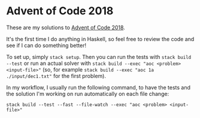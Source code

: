 # Advent of Code 2018

These are my solutions to [Advent of Code 2018][aoc].

It's the first time I do anything in Haskell, so feel free to
review the code and see if I can do something better!

[aoc]: https://adventofcode.com/2018

To set up, simply `stack setup`. Then you can run the tests
with `stack build --test` or run an actual solver with
`stack build --exec "aoc <problem> <input-file>"` (so, for
example `stack build --exec "aoc 1a ./input/dec1.txt"` for the
first problem).

In my workflow, I usually run the following command, to have
the tests and the solution I'm working on run automatically
on each file change:

    stack build --test --fast --file-watch --exec "aoc <problem> <input-file>"
